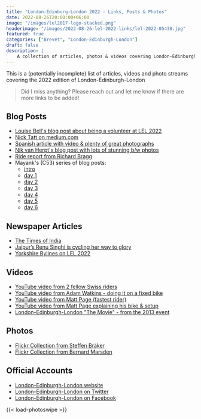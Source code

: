 ```yaml
---
title: "London-Edinburg-London 2022 - Links, Posts & Photos"
date: 2022-08-26T20:00:00+06:00
image: "/images/lel2017-logo-stacked.png"
headerimage: "/images/2022-08-26-lel-2022-links/lel-2022-05438.jpg"
featured: true
categories: ["Brevet", "London-Edinburgh-London"]
draft: false
description: |
    A collection of articles, photos & videos covering London-Edinburgh-London 2022  
---
```


This is a (potentially incomplete) list of articles, videos and photo streams covering the 2022 edition of London-Edinburgh-London

> Did I miss anything? Please reach out and let me know if there are more links to be added!

## Blog Posts

* [Louise Bell's blog post about being a volunteer at LEL 2022](https://louisebell0.wixsite.com/the-winter-warriors/post/the-joy-of-suffering)
* [Nick Tatt on medium.com](https://nicktatt.medium.com/london-edinburgh-london-2022-b6172feb95d1)
* [Spanish article with video & plenty of great photographs](https://vivirenbici.es/london-edinburgh-london-2022/)
* [Nik van Herpt's blog post with lots of stunning b/w photos](https://nikvanherpt.com/london-edinburgh-london-2022)
* [Ride report from Richard Bragg](https://ridewithgps.com/ride_reports/6834-a-ride-of-one-half)
* Mayank's (C53) series of blog posts:
  * [intro](https://saddledbum.wordpress.com/2022/08/25/london-edinburgh-london/)
  * [day 1](https://saddledbum.wordpress.com/2022/08/25/lel-chronicles-day-1/) 
  * [day 2](https://saddledbum.wordpress.com/2022/08/25/lel-chronicles-day-2/) 
  * [day 3](https://saddledbum.wordpress.com/2022/08/25/lel-chronicles-day-3/) 
  * [day 4](https://saddledbum.wordpress.com/2022/08/25/lel-chronicles-day-4/) 
  * [day 5](https://saddledbum.wordpress.com/2022/08/25/lel-chronicles-day-5/) 
  * [day 6](https://saddledbum.wordpress.com/2022/08/25/lel-chronicles-day-6/)

## Newspaper Articles

* [The Times of India](https://timesofindia.indiatimes.com/world/uk/record-55-indians-complete-tough-uk-cycle-challenge/articleshow/93601935.cms)
* [Jaipur’s Renu Singhi is cycling her way to glory](https://allaboutjaipur.com/jaipurs-renu-singhi-is-cycling-her-way-to-glory/7186/)
* [Yorkshire Bylines on LEL 2022](https://yorkshirebylines.co.uk/lifestyle/sport/london-edinburgh-london-by-bicycle/)

## Videos

* [YouTube video from 2 fellow Swiss riders](https://youtu.be/m7t_yehKcrE)
* [YouTube video from Adam Watkins - doing it on a fixed bike](https://www.youtube.com/watch?v=aNG73ipuqqE)
* [YouTube video from Matt Page (fastest rider)](https://www.youtube.com/watch?v=1p3FZSKcyq4)
* [YouTube video from Matt Page explaining his bike & setup](https://www.youtube.com/watch?v=KNJr6S6h5to)
* [London-Edinburgh-London "The Movie" - from the 2013 event](https://www.youtube.com/watch?v=g9vMSW7nQ-g)

## Photos

* [Flickr Collection from Steffen Bräker](https://www.flickr.com/photos/196259773@N05/with/52285725542/)
* [Flickr Collection from Bernard Marsden](https://www.flickr.com/photos/143946289@N04)

## Official Accounts

* [London-Edinburgh-London website](https://londonedinburghlondon.com/)
* [London-Edinburgh-London on Twitter](https://twitter.com/LEL1500km)
* [London-Edinburgh-London on Facebook](https://www.facebook.com/groups/londonedinburghlondon/)

{{< load-photoswipe >}}